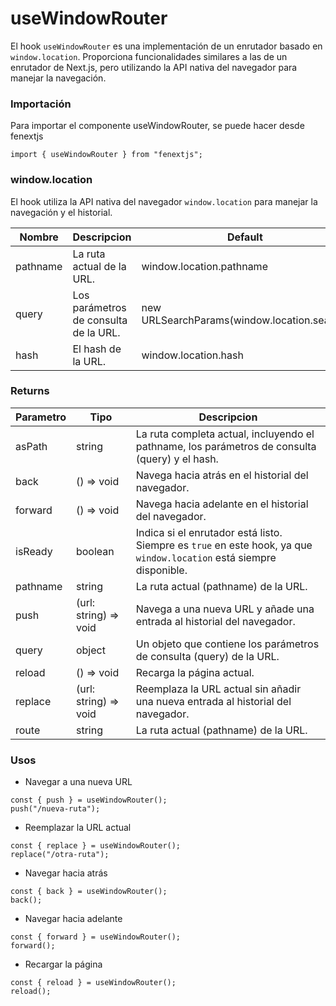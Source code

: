 # useWindowRouter

El hook `useWindowRouter` es una implementación de un enrutador basado en `window.location`. Proporciona funcionalidades similares a las de un enrutador de Next.js, pero utilizando la API nativa del navegador para manejar la navegación.

### Importación

Para importar el componente useWindowRouter, se puede hacer desde fenextjs

```tsx copy
import { useWindowRouter } from "fenextjs";
```

### window.location

El hook utiliza la API nativa del navegador `window.location` para manejar la navegación y el historial.

| Nombre   | Descripcion                           | Default                                     |
| -------- | ------------------------------------- | ------------------------------------------- |
| pathname | La ruta actual de la URL.             | window.location.pathname                    |
| query    | Los parámetros de consulta de la URL. | new URLSearchParams(window.location.search) |
| hash     | El hash de la URL.                    | window.location.hash                        |

### Returns

| Parametro | Tipo                   | Descripcion                                                                                                          |
| --------- | ---------------------- | -------------------------------------------------------------------------------------------------------------------- |
| asPath    | string                 | La ruta completa actual, incluyendo el pathname, los parámetros de consulta (query) y el hash.                       |
| back      | () =\> void            | Navega hacia atrás en el historial del navegador.                                                                    |
| forward   | () =\> void            | Navega hacia adelante en el historial del navegador.                                                                 |
| isReady   | boolean                | Indica si el enrutador está listo. Siempre es `true` en este hook, ya que `window.location` está siempre disponible. |
| pathname  | string                 | La ruta actual (pathname) de la URL.                                                                                 |
| push      | (url: string) =\> void | Navega a una nueva URL y añade una entrada al historial del navegador.                                               |
| query     | object                 | Un objeto que contiene los parámetros de consulta (query) de la URL.                                                 |
| reload    | () =\> void            | Recarga la página actual.                                                                                            |
| replace   | (url: string) =\> void | Reemplaza la URL actual sin añadir una nueva entrada al historial del navegador.                                     |
| route     | string                 | La ruta actual (pathname) de la URL.                                                                                 |

### Usos

-   Navegar a una nueva URL

```tsx copy
const { push } = useWindowRouter();
push("/nueva-ruta");
```

-   Reemplazar la URL actual

```tsx copy
const { replace } = useWindowRouter();
replace("/otra-ruta");
```

-   Navegar hacia atrás

```tsx copy
const { back } = useWindowRouter();
back();
```

-   Navegar hacia adelante

```tsx copy
const { forward } = useWindowRouter();
forward();
```

-   Recargar la página

```tsx copy
const { reload } = useWindowRouter();
reload();
```

